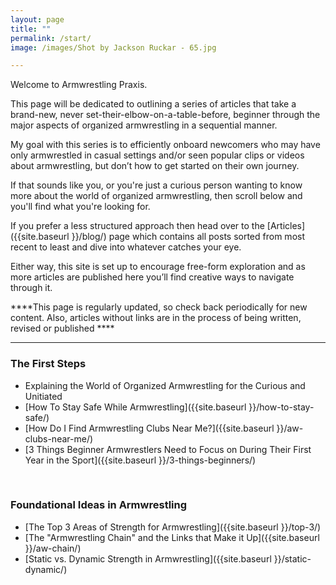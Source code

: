 ```yaml
---
layout: page
title: ""
permalink: /start/
image: /images/Shot by Jackson Ruckar - 65.jpg

---
```


Welcome to Armwrestling Praxis. 

This page will be dedicated to outlining a series of articles that take a brand-new, never set-their-elbow-on-a-table-before, beginner through the major aspects of organized armwrestling in a sequential manner. 

My goal with this series is to efficiently onboard newcomers who may have only armwrestled in casual settings and/or seen popular clips or videos about armwrestling, but don’t how to get started on their own journey.

If that sounds like you, or you're just a curious person wanting to know more about the world of organized armwrestling, then scroll below and you'll find what you're looking for.


If you prefer a less structured approach then head over to the [Articles]({{site.baseurl }}/blog/) page which contains all posts sorted from most recent to least and dive into whatever catches your eye. 

Either way, this site is set up to encourage free-form exploration and as more articles are published here you’ll find creative ways to navigate through it.


****This page is regularly updated, so check back periodically for new content. Also, articles without links are in the process of being written, revised or published ****


***

### The First Steps

* Explaining the World of Organized Armwrestling for the Curious and Unitiated
* [How To Stay Safe While Armwrestling]({{site.baseurl }}/how-to-stay-safe/)
* [How Do I Find Armwrestling Clubs Near Me?]({{site.baseurl }}/aw-clubs-near-me/)
* [3 Things Beginner Armwrestlers Need to Focus on During Their First Year in the Sport]({{site.baseurl }}/3-things-beginners/)

<br>

### Foundational Ideas in Armwrestling

* [The Top 3 Areas of Strength for Armwrestling]({{site.baseurl }}/top-3/)
* [The "Armwrestling Chain" and the Links that Make it Up]({{site.baseurl }}/aw-chain/)
* [Static vs. Dynamic Strength in Armwrestling]({{site.baseurl }}/static-dynamic/)


